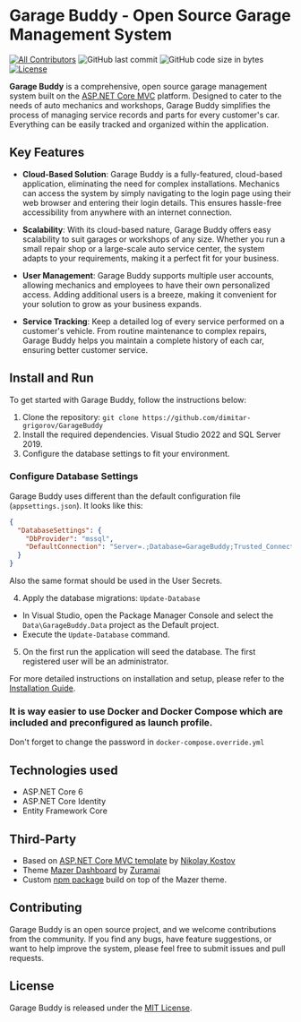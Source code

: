 
# Garage Buddy - Open Source Garage Management System

[![All Contributors](https://img.shields.io/github/contributors/dimitar-grigorov/GarageBuddy)](https://github.com/dimitar-grigorov/GarageBuddy/graphs/contributors)
![GitHub last commit](https://img.shields.io/github/last-commit/dimitar-grigorov/GarageBuddy.svg)
![GitHub code size in bytes](https://img.shields.io/github/languages/code-size/dimitar-grigorov/GarageBuddy)
[![License](https://img.shields.io/github/license/dimitar-grigorov/GarageBuddy.svg)](LICENSE)

**Garage Buddy** is a comprehensive, open source garage management system built on the [ASP.NET Core MVC](https://learn.microsoft.com/en-us/aspnet/core/mvc/overview?view=aspnetcore-6.0) platform. Designed to cater to the needs of auto mechanics and workshops, Garage Buddy simplifies the process of managing service records and parts for every customer's car. Everything can be easily tracked and organized within the application.

## Key Features

- **Cloud-Based Solution**: Garage Buddy is a fully-featured, cloud-based application, eliminating the need for complex installations. Mechanics can access the system by simply navigating to the login page using their web browser and entering their login details. This ensures hassle-free accessibility from anywhere with an internet connection.

- **Scalability**: With its cloud-based nature, Garage Buddy offers easy scalability to suit garages or workshops of any size. Whether you run a small repair shop or a large-scale auto service center, the system adapts to your requirements, making it a perfect fit for your business.

- **User Management**: Garage Buddy supports multiple user accounts, allowing mechanics and employees to have their own personalized access. Adding additional users is a breeze, making it convenient for your solution to grow as your business expands.

- **Service Tracking**: Keep a detailed log of every service performed on a customer's vehicle. From routine maintenance to complex repairs, Garage Buddy helps you maintain a complete history of each car, ensuring better customer service.

## Install and Run

To get started with Garage Buddy, follow the instructions below:

1. Clone the repository: `git clone https://github.com/dimitar-grigorov/GarageBuddy`
2. Install the required dependencies. Visual Studio 2022 and SQL Server 2019.
3. Configure the database settings to fit your environment.

### Configure Database Settings

Garage Buddy uses different than the default configuration file (`appsettings.json`). It looks like this:

```json
{
  "DatabaseSettings": {
    "DbProvider": "mssql",
    "DefaultConnection": "Server=.;Database=GarageBuddy;Trusted_Connection=True;MultipleActiveResultSets=true"
  }
}
```
Also the same format should be used in the User Secrets.

4. Apply the database migrations: `Update-Database`
- In Visual Studio, open the Package Manager Console and select the `Data\GarageBuddy.Data` project as the Default project.
- Execute the `Update-Database` command.
5. On the first run the application will seed the database. The first registered user will be an administrator.

For more detailed instructions on installation and setup, please refer to the [Installation Guide](https://github.com/dimitar-grigorov/GarageBuddy/blob/main/docs/INSTALLATION.md).

### It is way easier to use Docker and Docker Compose which are included and preconfigured as launch profile. 
Don't forget to change the password in `docker-compose.override.yml`

## Technologies used
- ASP.NET Core 6
- ASP.NET Core Identity
- Entity Framework Core

## Third-Party
 - Based on [ASP.NET Core MVC template](https://github.com/NikolayIT/ASP.NET-Core-Template) by [Nikolay Kostov](https://github.com/NikolayIT)
 - Theme [Mazer Dashboard](https://github.com/zuramai/mazer) by [Zuramai](https://github.com/zuramai)
 - Custom [npm package](https://www.npmjs.com/package/@grigorov-it/mazer) build on top of the Mazer theme.
 
## Contributing

Garage Buddy is an open source project, and we welcome contributions from the community. If you find any bugs, have feature suggestions, or want to help improve the system, please feel free to submit issues and pull requests.

## License

Garage Buddy is released under the [MIT License](https://github.com/dimitar-grigorov/GarageBuddy/blob/main/LICENSE).